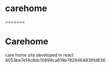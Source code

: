 # carehome

=======

# Carehome

care home site developed in react
4053be7e14c8dc10899ca619b7829464836fd836
